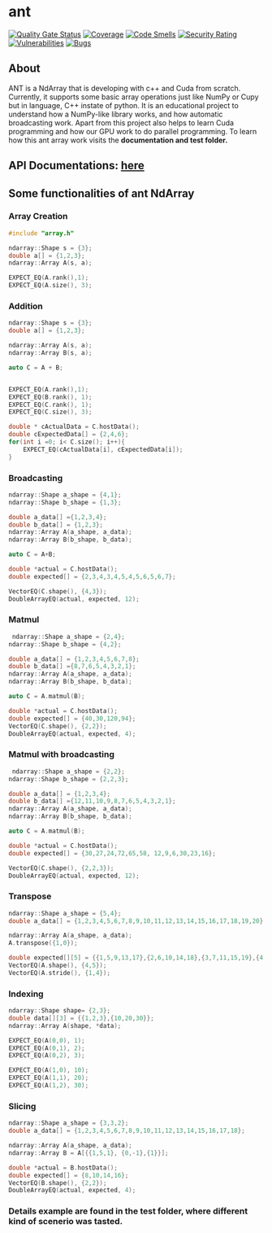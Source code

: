 # ant

[![Quality Gate Status](https://sonarcloud.io/api/project_badges/measure?project=durbin-164_ant&metric=alert_status)](https://sonarcloud.io/dashboard?id=durbin-164_ant)
[![Coverage](https://sonarcloud.io/api/project_badges/measure?project=durbin-164_ant&metric=coverage)](https://sonarcloud.io/dashboard?id=durbin-164_ant)
[![Code Smells](https://sonarcloud.io/api/project_badges/measure?project=durbin-164_ant&metric=code_smells)](https://sonarcloud.io/dashboard?id=durbin-164_ant)
[![Security Rating](https://sonarcloud.io/api/project_badges/measure?project=durbin-164_ant&metric=security_rating)](https://sonarcloud.io/dashboard?id=durbin-164_ant)
[![Vulnerabilities](https://sonarcloud.io/api/project_badges/measure?project=durbin-164_ant&metric=vulnerabilities)](https://sonarcloud.io/dashboard?id=durbin-164_ant)
[![Bugs](https://sonarcloud.io/api/project_badges/measure?project=durbin-164_ant&metric=bugs)](https://sonarcloud.io/dashboard?id=durbin-164_ant)


## About 

ANT is a NdArray that is developing with c++ and Cuda from scratch. Currently, it supports some basic array operations just like NumPy or Cupy but in language, C++ instate of python. It is an educational project to understand how a NumPy-like library works, and how automatic broadcasting work. Apart from this project also helps to learn Cuda programming and how our GPU work to do parallel programming. To learn how this ant array work visits the **documentation and test folder.**


## API Documentations: [here](https://durbin-164.github.io/ant/)

## Some functionalities of ant NdArray

### Array Creation
```cpp
#include "array.h"

ndarray::Shape s = {3};
double a[] = {1,2,3};
ndarray::Array A(s, a);

EXPECT_EQ(A.rank(),1);
EXPECT_EQ(A.size(), 3);
```

### Addition
```cpp
ndarray::Shape s = {3};
double a[] = {1,2,3};

ndarray::Array A(s, a);
ndarray::Array B(s, a);

auto C = A + B;


EXPECT_EQ(A.rank(),1);
EXPECT_EQ(B.rank(), 1);
EXPECT_EQ(C.rank(), 1);
EXPECT_EQ(C.size(), 3);

double * cActualData = C.hostData();
double cExpectedData[] = {2,4,6};
for(int i =0; i< C.size(); i++){
    EXPECT_EQ(cActualData[i], cExpectedData[i]);
}
```

### Broadcasting
```cpp
ndarray::Shape a_shape = {4,1};
ndarray::Shape b_shape = {1,3};

double a_data[] ={1,2,3,4};
double b_data[] = {1,2,3};
ndarray::Array A(a_shape, a_data);
ndarray::Array B(b_shape, b_data);

auto C = A+B;

double *actual = C.hostData();
double expected[] = {2,3,4,3,4,5,4,5,6,5,6,7};

VectorEQ(C.shape(), {4,3});
DoubleArrayEQ(actual, expected, 12); 
```

### Matmul
```cpp
 ndarray::Shape a_shape = {2,4};
ndarray::Shape b_shape = {4,2};

double a_data[] = {1,2,3,4,5,6,7,8};
double b_data[] ={8,7,6,5,4,3,2,1};
ndarray::Array A(a_shape, a_data);
ndarray::Array B(b_shape, b_data);

auto C = A.matmul(B);

double *actual = C.hostData();
double expected[] = {40,30,120,94};
VectorEQ(C.shape(), {2,2});
DoubleArrayEQ(actual, expected, 4); 
```

### Matmul with broadcasting
```cpp
 ndarray::Shape a_shape = {2,2};
ndarray::Shape b_shape = {2,2,3};

double a_data[] = {1,2,3,4};
double b_data[] ={12,11,10,9,8,7,6,5,4,3,2,1};
ndarray::Array A(a_shape, a_data);
ndarray::Array B(b_shape, b_data);

auto C = A.matmul(B);

double *actual = C.hostData();
double expected[] = {30,27,24,72,65,58, 12,9,6,30,23,16};

VectorEQ(C.shape(), {2,2,3});
DoubleArrayEQ(actual, expected, 12); 
```

### Transpose
```cpp
ndarray::Shape a_shape = {5,4};
double a_data[] = {1,2,3,4,5,6,7,8,9,10,11,12,13,14,15,16,17,18,19,20};

ndarray::Array A(a_shape, a_data);
A.transpose({1,0});

double expected[][5] = {{1,5,9,13,17},{2,6,10,14,18},{3,7,11,15,19},{4,8,12,16,20}};
VectorEQ(A.shape(), {4,5});
VectorEQ(A.stride(), {1,4});
```

### Indexing
```cpp
ndarray::Shape shape= {2,3};
double data[][3] = {{1,2,3},{10,20,30}};
ndarray::Array A(shape, *data);

EXPECT_EQ(A(0,0), 1);
EXPECT_EQ(A(0,1), 2);
EXPECT_EQ(A(0,2), 3);

EXPECT_EQ(A(1,0), 10);
EXPECT_EQ(A(1,1), 20);
EXPECT_EQ(A(1,2), 30);
```

### Slicing
```cpp
ndarray::Shape a_shape = {3,3,2};
double a_data[] = {1,2,3,4,5,6,7,8,9,10,11,12,13,14,15,16,17,18};

ndarray::Array A(a_shape, a_data);
ndarray::Array B = A[{{1,5,1}, {0,-1},{1}}];

double *actual = B.hostData();
double expected[] = {8,10,14,16};
VectorEQ(B.shape(), {2,2});
DoubleArrayEQ(actual, expected, 4); 
```

### Details example are found in the test folder, where different kind of scenerio was tasted. 